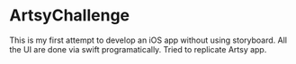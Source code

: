 # ArtsyChallenge
This is my first attempt to develop an iOS app without using storyboard. All the UI are done via swift programatically. Tried to replicate Artsy app.
